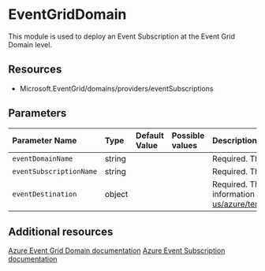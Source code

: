 # EventGridDomain

This module is used to deploy an Event Subscription at the Event Grid Domain level.

## Resources

- Microsoft.EventGrid/domains/providers/eventSubscriptions

## Parameters
| Parameter Name | Type | Default Value | Possible values | Description |
| :-             | :-   | :-            | :-              | :-          |
| `eventDomainName` | string | | | Required. The name of the Event Grid Domain the subscription is being created for.
| `eventSubscriptionName` | string | | | Required. The name of the Event subscription
| `eventDestination` | object | | | Required. The Destination object used to define the subscription endpoint type. More information here: https://docs.microsoft.com/en-us/azure/templates/microsoft.eventgrid/eventsubscriptions#EventSubscriptionDestination

## Additional resources
[Azure Event Grid Domain documentation](https://docs.microsoft.com/en-us/azure/event-grid/event-domains)
[Azure Event Subscription documentation](https://docs.microsoft.com/en-us/azure/templates/microsoft.eventgrid/eventsubscriptions)